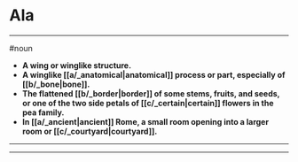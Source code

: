 # Ala
---
#noun
- **A wing or winglike structure.**
- **A winglike [[a/_anatomical|anatomical]] process or part, especially of [[b/_bone|bone]].**
- **The flattened [[b/_border|border]] of some stems, fruits, and seeds, or one of the two side petals of [[c/_certain|certain]] flowers in the pea family.**
- **In [[a/_ancient|ancient]] Rome, a small room opening into a larger room or [[c/_courtyard|courtyard]].**
---
---

